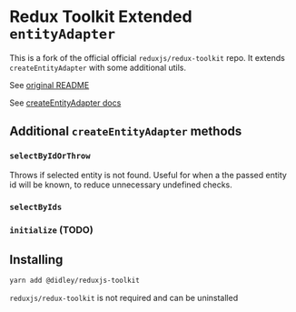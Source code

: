 # Redux Toolkit Extended `entityAdapter`
This is a fork of the official official `reduxjs/redux-toolkit` repo. It extends `createEntityAdapter` with some additional utils.

See [original README](OG_README.md)

See [createEntityAdapter docs](https://redux-toolkit.js.org/api/createEntityAdapter)


## Additional `createEntityAdapter` methods

### `selectByIdOrThrow`
Throws if selected entity is not found. Useful for when a the passed entity id will be known, to reduce unnecessary undefined checks.
### `selectByIds`
### `initialize` (TODO)

## Installing
```bash
yarn add @didley/reduxjs-toolkit
```
`reduxjs/redux-toolkit` is not required and can be uninstalled